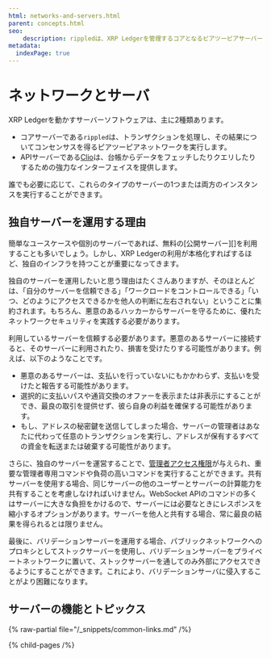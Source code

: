 ```yaml
---
html: networks-and-servers.html
parent: concepts.html
seo:
    description: rippledは、XRP Ledgerを管理するコアとなるピアツーピアサーバーです。
metadata:
  indexPage: true
---
```

# ネットワークとサーバ

XRP Ledgerを動かすサーバーソフトウェアは、主に2種類あります。

- コアサーバーである`rippled`は、トランザクションを処理し、その結果についてコンセンサスを得るピアツーピアネットワークを実行します。
- APIサーバーである[Clio](the-clio-server.md)は、台帳からデータをフェッチしたりクエリしたりするための強力なインターフェイスを提供します。

誰でも必要に応じて、これらのタイプのサーバーの1つまたは両方のインスタンスを実行することができます。

## 独自サーバーを運用する理由

簡単なユースケースや個別のサーバーであれば、無料の[公開サーバー][]を利用することも多いでしょう。しかし、XRP Ledgerの利用が本格化すればするほど、独自のインフラを持つことが重要になってきます。

独自のサーバーを運用したいと思う理由はたくさんありますが、そのほとんどは、「自分のサーバーを信頼できる」「ワークロードをコントロールできる」「いつ、どのようにアクセスできるかを他人の判断に左右されない」ということに集約されます。もちろん、悪意のあるハッカーからサーバーを守るために、優れたネットワークセキュリティを実践する必要があります。

利用しているサーバーを信頼する必要があります。悪意のあるサーバーに接続すると、そのサーバーに利用されたり、損害を受けたりする可能性があります。例えば、以下のようなことです。

* 悪意のあるサーバーは、支払いを行っていないにもかかわらず、支払いを受けたと報告する可能性があります。
* 選択的に支払いパスや通貨交換のオファーを表示または非表示にすることができ、最良の取引を提供せず、彼ら自身の利益を確保する可能性があります。
* もし、アドレスの秘密鍵を送信してしまった場合、サーバーの管理者はあなたに代わって任意のトランザクションを実行し、アドレスが保有するすべての資金を転送または破棄する可能性があります。

さらに、独自のサーバーを運営することで、[管理者アクセス権限](../../tutorials/get-started/get-started-using-http-websocket-apis.md#管理者アクセス権限)が与えられ、重要な管理者専用コマンドや負荷の高いコマンドを実行することができます。共有サーバーを使用する場合、同じサーバーの他のユーザーとサーバーの計算能力を共有することを考慮しなければいけません。WebSocket APIのコマンドの多くはサーバーに大きな負担をかけるので、サーバーには必要なときにレスポンスを縮小するオプションがあります。サーバーを他人と共有する場合、常に最良の結果を得られるとは限りません。

最後に、バリデーションサーバーを運用する場合、パブリックネットワークへのプロキシとしてストックサーバーを使用し、バリデーションサーバーをプライベートネットワークに置いて、ストックサーバーを通してのみ外部にアクセスできるようにすることができます。これにより、バリデーションサーバに侵入することがより困難になります。

## サーバーの機能とトピックス

<!-- provided by the auto-generated table of children -->

{% raw-partial file="/_snippets/common-links.md" /%}


{% child-pages /%}
